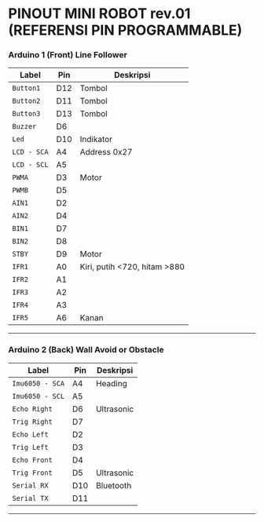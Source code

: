 # PINOUT MINI ROBOT rev.01 (REFERENSI PIN PROGRAMMABLE)

### Arduino 1 (Front) Line Follower

| **Label**     | **Pin**   | **Deskripsi**                       |
|---------------|-----------|-------------------------------------|
| `Button1`     | D12       | Tombol                              |
| `Button2`     | D11       | Tombol                              |
| `Button3`     | D13       | Tombol                              |
| `Buzzer`      | D6        |                                     |
| `Led`         | D10       | Indikator                           |
| `LCD - SCA`   | A4        | Address 0x27                        |
| `LCD - SCL`   | A5        |                                     |
| `PWMA`        | D3        | Motor                               |
| `PWMB`        | D5        |                                     |
| `AIN1`        | D2        |                                     |
| `AIN2`        | D4        |                                     |
| `BIN1`        | D7        |                                     |
| `BIN2`        | D8        |                                     |
| `STBY`        | D9        | Motor                               |
| `IFR1`        | A0        | Kiri, putih <720, hitam >880        |
| `IFR2`        | A1        |                                     |
| `IFR3`        | A2        |                                     |
| `IFR4`        | A3        |                                     |
| `IFR5`        | A6        | Kanan                               |


---
### Arduino 2 (Back) Wall Avoid or Obstacle

| **Label**        | **Pin**   | **Deskripsi**                       |
|------------------|-----------|-------------------------------------|
| `Imu6050 - SCA`  | A4        | Heading                             |
| `Imu6050 - SCL`  | A5        |                                     |
| `Echo Right`     | D6        | Ultrasonic                          |
| `Trig Right`     | D7        |                                     |
| `Echo Left`      | D2        |                                     |
| `Trig Left`      | D3        |                                     |
| `Echo Front`     | D4        |                                     |
| `Trig Front`     | D5        | Ultrasonic                          |
| `Serial RX`      | D10       | Bluetooth                           |
| `Serial TX`      | D11       |                                     |


---


